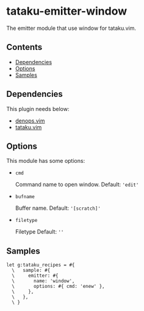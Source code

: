 # tataku-emitter-window 

The emitter module that use window for tataku.vim.

## Contents 

- [Dependencies](tataku-emitter-window-dependencies)
- [Options](tataku-emitter-window-options)
- [Samples](tataku-emitter-window-samples)

## Dependencies 

This plugin needs below:

- [denops.vim](https://github.com/vim-denops/denops.vim)
- [tataku.vim](https://github.com/Omochice/tataku.vim)

## Options 

This module has some options:

- `cmd` 

  Command name to open window.
  Default: `'edit'`
- `bufname` 

  Buffer name.
  Default: `'[scratch]'`
- `filetype` 

  Filetype
  Default: `''`

## Samples 

```vim
let g:tataku_recipes = #{
  \   sample: #{
  \     emitter: #{
  \       name: 'window',
  \       options: #{ cmd: 'enew' },
  \     },
  \   },
  \ }
```

